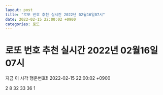 ```yaml
---
layout: post
title: "로또 번호 추천 실시간 2022년 02월16일07시"
date: 2022-02-15 22:00:02 +0900
categories: 로또
---
```


# 로또 번호 추천 실시간 2022년 02월16일07시

지금 이 시각 행운번호!! 2022-02-15 22:00:02 +0900

 2  8  32  33  36  1 

